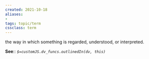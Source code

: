 ```yaml
---
created: 2021-10-18
aliases:
-
tags: topic/term
cssclass: term
---
```


the way in which something is regarded, understood, or interpreted. 

**See**::
*`$=customJS.dv_funcs.outlinedIn(dv, this)`*
